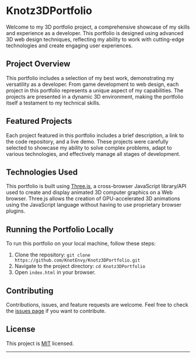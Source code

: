 # Knotz3DPortfolio

Welcome to my 3D portfolio project, a comprehensive showcase of my skills and experience as a developer. This portfolio is designed using advanced 3D web design techniques, reflecting my ability to work with cutting-edge technologies and create engaging user experiences.

## Project Overview

This portfolio includes a selection of my best work, demonstrating my versatility as a developer. From game development to web design, each project in this portfolio represents a unique aspect of my capabilities. The projects are presented in a dynamic 3D environment, making the portfolio itself a testament to my technical skills.

## Featured Projects

Each project featured in this portfolio includes a brief description, a link to the code repository, and a live demo. These projects were carefully selected to showcase my ability to solve complex problems, adapt to various technologies, and effectively manage all stages of development.

## Technologies Used

This portfolio is built using [Three.js](https://threejs.org/), a cross-browser JavaScript library/API used to create and display animated 3D computer graphics on a Web browser. Three.js allows the creation of GPU-accelerated 3D animations using the JavaScript language without having to use proprietary browser plugins.

## Running the Portfolio Locally

To run this portfolio on your local machine, follow these steps:

1. Clone the repository: `git clone https://github.com/KnotEnvy/Knotz3DPortfolio.git`
2. Navigate to the project directory: `cd Knotz3DPortfolio`
3. Open `index.html` in your browser.

## Contributing

Contributions, issues, and feature requests are welcome. Feel free to check the [issues page](https://github.com/KnotEnvy/Knotz3DPortfolio/issues) if you want to contribute.

## License

This project is [MIT](https://choosealicense.com/licenses/mit/) licensed.

---
